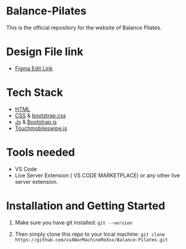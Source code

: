
# Balance-Pilates
This is the official repository for the website of Balance Pilates.
# Design File link
- [Figma Edit Link](https://www.figma.com/file/Xj77CbF7nMtO8aHsZaFSn4/Balance-Pilates-(1)?node-id=0%3A1)
# Tech Stack 
- [HTML](https://en.wikipedia.org/wiki/HTML) 
- [CSS](https://developer.mozilla.org/en-US/docs/Web/CSS) & [bootstrap.css](https://cdn.jsdelivr.net/npm/bootstrap@5.0.2/dist/css/bootstrap.min.css)
- [Js](http://vanilla-js.com/) & [Bootstrap.js](https://cdn.jsdelivr.net/npm/bootstrap@5.0.2/dist/js/bootstrap.bundle.min.js)
- [Touchmobileswipe.js](https://cdnjs.cloudflare.com/ajax!/libs/jquery.touchswipe/1.6.19/jquery.touchSwipe.min.js)

# Tools needed 

- VS Code
- Live Server Extension ( VS CODE MARKETPLACE) or any other live server extension.

# Installation and Getting Started

1. Make sure you have git installed:
```git --version```

2. Then simply clone this repo to your local machine:
```git clone  https://github.com/xxXWarMachineRoXxx/Balance-Pilates.git```

